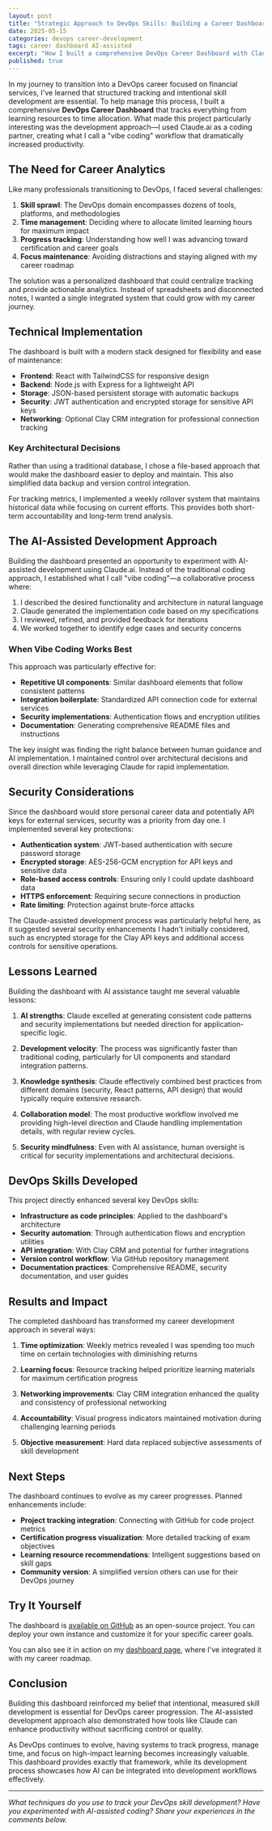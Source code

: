 ```yaml
---
layout: post
title: "Strategic Approach to DevOps Skills: Building a Career Dashboard with AI Assistance"
date: 2025-05-15
categories: devops career-development
tags: career dashboard AI-assisted
excerpt: "How I built a comprehensive DevOps Career Dashboard with Claude.ai assistance to track skills, learning resources, and career progress."
published: true
---
```

In my journey to transition into a DevOps career focused on financial services, I've learned that structured tracking and intentional skill development are essential. To help manage this process, I built a comprehensive **DevOps Career Dashboard** that tracks everything from learning resources to time allocation. What made this project particularly interesting was the development approach—I used Claude.ai as a coding partner, creating what I call a "vibe coding" workflow that dramatically increased productivity.

## The Need for Career Analytics

Like many professionals transitioning to DevOps, I faced several challenges:

1. **Skill sprawl**: The DevOps domain encompasses dozens of tools, platforms, and methodologies
2. **Time management**: Deciding where to allocate limited learning hours for maximum impact
3. **Progress tracking**: Understanding how well I was advancing toward certification and career goals
4. **Focus maintenance**: Avoiding distractions and staying aligned with my career roadmap

The solution was a personalized dashboard that could centralize tracking and provide actionable analytics. Instead of spreadsheets and disconnected notes, I wanted a single integrated system that could grow with my career journey.

## Technical Implementation

The dashboard is built with a modern stack designed for flexibility and ease of maintenance:

- **Frontend**: React with TailwindCSS for responsive design
- **Backend**: Node.js with Express for a lightweight API
- **Storage**: JSON-based persistent storage with automatic backups
- **Security**: JWT authentication and encrypted storage for sensitive API keys
- **Networking**: Optional Clay CRM integration for professional connection tracking

### Key Architectural Decisions

Rather than using a traditional database, I chose a file-based approach that would make the dashboard easier to deploy and maintain. This also simplified data backup and version control integration.

For tracking metrics, I implemented a weekly rollover system that maintains historical data while focusing on current efforts. This provides both short-term accountability and long-term trend analysis.

## The AI-Assisted Development Approach

Building the dashboard presented an opportunity to experiment with AI-assisted development using Claude.ai. Instead of the traditional coding approach, I established what I call "vibe coding"—a collaborative process where:

1. I described the desired functionality and architecture in natural language
2. Claude generated the implementation code based on my specifications
3. I reviewed, refined, and provided feedback for iterations
4. We worked together to identify edge cases and security concerns

### When Vibe Coding Works Best

This approach was particularly effective for:

- **Repetitive UI components**: Similar dashboard elements that follow consistent patterns
- **Integration boilerplate**: Standardized API connection code for external services
- **Security implementations**: Authentication flows and encryption utilities
- **Documentation**: Generating comprehensive README files and instructions

The key insight was finding the right balance between human guidance and AI implementation. I maintained control over architectural decisions and overall direction while leveraging Claude for rapid implementation.

## Security Considerations

Since the dashboard would store personal career data and potentially API keys for external services, security was a priority from day one. I implemented several key protections:

- **Authentication system**: JWT-based authentication with secure password storage
- **Encrypted storage**: AES-256-GCM encryption for API keys and sensitive data
- **Role-based access controls**: Ensuring only I could update dashboard data
- **HTTPS enforcement**: Requiring secure connections in production
- **Rate limiting**: Protection against brute-force attacks

The Claude-assisted development process was particularly helpful here, as it suggested several security enhancements I hadn't initially considered, such as encrypted storage for the Clay API keys and additional access controls for sensitive operations.

## Lessons Learned

Building the dashboard with AI assistance taught me several valuable lessons:

1. **AI strengths**: Claude excelled at generating consistent code patterns and security implementations but needed direction for application-specific logic.

2. **Development velocity**: The process was significantly faster than traditional coding, particularly for UI components and standard integration patterns.

3. **Knowledge synthesis**: Claude effectively combined best practices from different domains (security, React patterns, API design) that would typically require extensive research.

4. **Collaboration model**: The most productive workflow involved me providing high-level direction and Claude handling implementation details, with regular review cycles.

5. **Security mindfulness**: Even with AI assistance, human oversight is critical for security implementations and architectural decisions.

## DevOps Skills Developed

This project directly enhanced several key DevOps skills:

- **Infrastructure as code principles**: Applied to the dashboard's architecture
- **Security automation**: Through authentication flows and encryption utilities
- **API integration**: With Clay CRM and potential for further integrations
- **Version control workflow**: Via GitHub repository management
- **Documentation practices**: Comprehensive README, security documentation, and user guides

## Results and Impact

The completed dashboard has transformed my career development approach in several ways:

1. **Time optimization**: Weekly metrics revealed I was spending too much time on certain technologies with diminishing returns

2. **Learning focus**: Resource tracking helped prioritize learning materials for maximum certification progress

3. **Networking improvements**: Clay CRM integration enhanced the quality and consistency of professional networking

4. **Accountability**: Visual progress indicators maintained motivation during challenging learning periods

5. **Objective measurement**: Hard data replaced subjective assessments of skill development

## Next Steps

The dashboard continues to evolve as my career progresses. Planned enhancements include:

- **Project tracking integration**: Connecting with GitHub for code project metrics
- **Certification progress visualization**: More detailed tracking of exam objectives
- **Learning resource recommendations**: Intelligent suggestions based on skill gaps
- **Community version**: A simplified version others can use for their DevOps journey

## Try It Yourself

The dashboard is [available on GitHub](https://github.com/joshuamichaelhall/devops-career-dashboard) as an open-source project. You can deploy your own instance and customize it for your specific career goals.

You can also see it in action on my [dashboard page](/dashboard), where I've integrated it with my career roadmap.

## Conclusion

Building this dashboard reinforced my belief that intentional, measured skill development is essential for DevOps career progression. The AI-assisted development approach also demonstrated how tools like Claude can enhance productivity without sacrificing control or quality.

As DevOps continues to evolve, having systems to track progress, manage time, and focus on high-impact learning becomes increasingly valuable. This dashboard provides exactly that framework, while its development process showcases how AI can be integrated into development workflows effectively.

---

*What techniques do you use to track your DevOps skill development? Have you experimented with AI-assisted coding? Share your experiences in the comments below.*